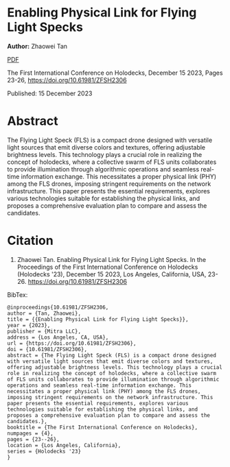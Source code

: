 # Enabling Physical Link for Flying Light Specks

**Author:** Zhaowei Tan

[PDF](./EnablingPhyLinkFLS.pdf)

The First International Conference on Holodecks, December 15 2023, Pages 23-26, https://doi.org/10.61981/ZFSH2306

Published:  15 December 2023

# Abstract
The Flying Light Speck (FLS) is a compact drone designed with versatile light sources that emit diverse colors and textures, offering adjustable brightness levels. This technology plays a crucial role in realizing the concept of holodecks, where a collective swarm of FLS units collaborates to provide illumination through algorithmic operations and seamless real-time information exchange. This necessitates a proper physical link (PHY) among the FLS drones, imposing stringent requirements on the network infrastructure. This paper presents the essential requirements, explores various technologies suitable for establishing the physical links, and proposes a comprehensive evaluation plan to compare and assess the candidates.

# Citation

1. Zhaowei Tan.  Enabling Physical Link for Flying Light Specks.  In the Proceedings of the First International Conference on Holodecks (Holodecks '23), December 15 2023, Los Angeles, California, USA, 23-26.  https://doi.org/10.61981/ZFSH2306

BibTex:
```
@inproceedings{10.61981/ZFSH2306,
author = {Tan, Zhaowei}, 
title = {{Enabling Physical Link for Flying Light Specks}},
year = {2023}, 
publisher = {Mitra LLC}, 
address = {Los Angeles, CA, USA}, 
url = {https://doi.org/10.61981/ZFSH2306}, 
doi = {10.61981/ZFSH2306}, 
abstract = {The Flying Light Speck (FLS) is a compact drone designed with versatile light sources that emit diverse colors and textures, offering adjustable brightness levels. This technology plays a crucial role in realizing the concept of holodecks, where a collective swarm of FLS units collaborates to provide illumination through algorithmic operations and seamless real-time information exchange. This necessitates a proper physical link (PHY) among the FLS drones, imposing stringent requirements on the network infrastructure. This paper presents the essential requirements, explores various technologies suitable for establishing the physical links, and proposes a comprehensive evaluation plan to compare and assess the candidates.},
booktitle = {The First International Conference on Holodecks}, 
numpages = {4}, 
pages = {23--26},
location = {Los Angeles, California}, 
series = {Holodecks '23} 
}
```
